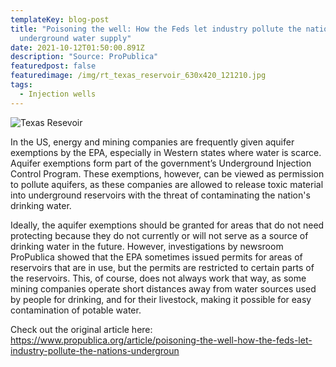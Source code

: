 ```yaml
---
templateKey: blog-post
title: "Poisoning the well: How the Feds let industry pollute the nation's
  underground water supply"
date: 2021-10-12T01:50:00.891Z
description: "Source: ProPublica"
featuredpost: false
featuredimage: /img/rt_texas_reservoir_630x420_121210.jpg
tags:
  - Injection wells
---
```

![Texas Resevoir](/img/rt_texas_reservoir_630x420_121210.jpg "Texas Resevoir")

In the US, energy and mining companies are frequently given aquifer exemptions by the EPA, especially in Western states where water is scarce. Aquifer exemptions form part of the government’s Underground Injection Control Program. These exemptions, however, can be viewed as permission to pollute aquifers, as these companies are allowed to release toxic material into underground reservoirs with the threat of contaminating the nation's drinking water.

Ideally, the aquifer exemptions should be granted for areas that do not need protecting because they do not currently or will not serve as a source of drinking water in the future. However, investigations by newsroom ProPublica showed that the EPA sometimes issued permits for areas of reservoirs that are in use, but the permits are restricted to certain parts of the reservoirs. This, of course, does not always work that way, as some mining companies operate short distances away from water sources used by people for drinking, and for their livestock, making it possible for easy contamination of potable water.

Check out the original article here: <https://www.propublica.org/article/poisoning-the-well-how-the-feds-let-industry-pollute-the-nations-undergroun>